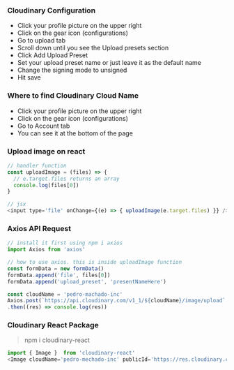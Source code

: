 ### Cloudinary Configuration
- Click your profile picture on the upper right 
- Click on the gear icon (configurations)
- Go to upload tab
- Scroll down until you see the Upload presets section
- Click Add Upload Preset
- Set your upload preset name or just leave it as the default name
- Change the signing mode to unsigned
- Hit save

### Where to find Cloudinary Cloud Name
- Click your profile picture on the upper right 
- Click on the gear icon (configurations)
- Go to Account tab
- You can see it at the bottom of the page

### Upload image on react
```javascript
// handler function
const uploadImage = (files) => {
  // e.target.files returns an array
  console.log(files[0])
}

// jsx
<input type='file' onChange={(e) => { uploadImage(e.target.files) }} />
```

### Axios API Request
```javascript
// install it first using npm i axios
import Axios from 'axios'

// how to use axios. this is inside uploadImage function
const formData = new formData()
formData.append('file', files[0])
formData.append('upload_preset', 'presentNameHere')

const cloudName = 'pedro-machado-inc'
Axios.post(`https://api.cloudinary.com/v1_1/${cloudName}/image/upload`, formData)
.then((res) => console.log(res))
```

### Cloudinary React Package
> npm i cloudinary-react
```javascript
import { Image }  from 'cloudinary-react'
<Image cloudName='pedro-mechado-inc' publicId='https://res.cloudinary.com/somethingsomething' />
```
